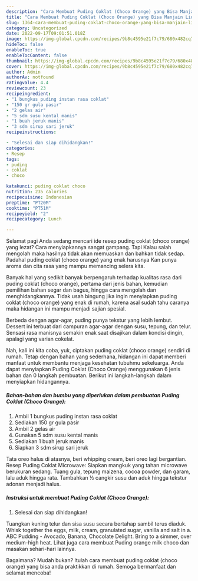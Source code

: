 ```yaml
---
description: "Cara Membuat Puding Coklat (Choco Orange) yang Bisa Manjain Lidah"
title: "Cara Membuat Puding Coklat (Choco Orange) yang Bisa Manjain Lidah"
slug: 1364-cara-membuat-puding-coklat-choco-orange-yang-bisa-manjain-lidah
category: Uncategorized
date: 2022-09-17T09:01:51.018Z
image: https://img-global.cpcdn.com/recipes/9b8c4595e21f7c79/680x482cq70/puding-coklat-choco-orange-foto-resep-utama.jpg
hideToc: false
enableToc: true
enableTocContent: false
thumbnail: https://img-global.cpcdn.com/recipes/9b8c4595e21f7c79/680x482cq70/puding-coklat-choco-orange-foto-resep-utama.jpg
cover: https://img-global.cpcdn.com/recipes/9b8c4595e21f7c79/680x482cq70/puding-coklat-choco-orange-foto-resep-utama.jpg
author: Admin
authorAv: notfound
ratingvalue: 4.4
reviewcount: 23
recipeingredient:
- "1 bungkus puding instan rasa coklat"
- "150 gr gula pasir"
- "2 gelas air"
- "5 sdm susu kental manis"
- "1 buah jeruk manis"
- "3 sdm sirup sari jeruk"
recipeinstructions:

- "Selesai dan siap dihidangkan!"
categories:
- Resep
tags:
- puding
- coklat
- choco

katakunci: puding coklat choco 
nutrition: 235 calories
recipecuisine: Indonesian
preptime: "PT20M"
cooktime: "PT51M"
recipeyield: "2"
recipecategory: Lunch

---
```



Selamat pagi Anda sedang mencari ide resep puding coklat (choco orange) yang lezat? Cara menyiapkannya sangat gampang. Tapi Kalau salah mengolah maka hasilnya tidak akan memuaskan dan bahkan tidak sedap. Padahal puding coklat (choco orange) yang enak harusnya Kan punya aroma dan cita rasa yang mampu memancing selera kita.


Banyak hal yang sedikit banyak berpengaruh terhadap kualitas rasa dari puding coklat (choco orange), pertama dari jenis bahan, kemudian pemilihan bahan segar dan bagus, hingga cara mengolah dan menghidangkannya. Tidak usah bingung jika ingin menyiapkan puding coklat (choco orange) yang enak di rumah, karena asal sudah tahu caranya maka hidangan ini mampu menjadi sajian spesial.

Berbeda dengan agar-agar, puding punya tekstur yang lebih lembut. Dessert ini terbuat dari campuran agar-agar dengan susu, tepung, dan telur. Sensasi rasa manisnya semakin enak saat disajikan dalam kondisi dingin, apalagi yang varian cokelat.


Nah, kali ini kita coba, yuk, ciptakan puding coklat (choco orange) sendiri di rumah. Tetap dengan bahan yang sederhana, hidangan ini dapat memberi manfaat untuk membantu menjaga kesehatan tubuhmu sekeluarga. Anda dapat menyiapkan Puding Coklat (Choco Orange) menggunakan 6 jenis bahan dan 0 langkah pembuatan. Berikut ini langkah-langkah dalam menyiapkan hidangannya.

<!--inarticleads1-->

##### Bahan-bahan dan bumbu yang diperlukan dalam pembuatan Puding Coklat (Choco Orange):

1. Ambil 1 bungkus puding instan rasa coklat
1. Sediakan 150 gr gula pasir
1. Ambil 2 gelas air
1. Gunakan 5 sdm susu kental manis
1. Sediakan 1 buah jeruk manis
1. Siapkan 3 sdm sirup sari jeruk


Tata oreo halus di atasnya, beri whipping cream, beri oreo lagi bergantian. Resep Puding Coklat Microwave: Siapkan mangkuk yang tahan microwave berukuran sedang. Tuang gula, tepung maizena, cocoa powder, dan garam, lalu aduk hingga rata. Tambahkan ½ cangkir susu dan aduk hingga tekstur adonan menjadi halus. 

<!--inarticleads2-->

##### Instruksi untuk membuat Puding Coklat (Choco Orange):


1. Selesai dan siap dihidangkan!

Tuangkan kuning telur dan sisa susu secara bertahap sambil terus diaduk. Whisk together the eggs, milk, cream, granulated sugar, vanilla and salt in a. ABC Pudding - Avocado, Banana, Chocolate Delight. Bring to a simmer, over medium-high heat. Lihat juga cara membuat Puding orange milk choco dan masakan sehari-hari lainnya. 

Bagaimana? Mudah bukan? Itulah cara membuat puding coklat (choco orange) yang bisa anda praktikkan di rumah. Semoga bermanfaat dan selamat mencoba!
